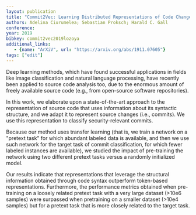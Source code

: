 ```yaml
---
layout: publication
title: "Commit2Vec: Learning Distributed Representations of Code Changes"
authors: Adelina Ciurumelea; Sebastian Proksch; Harald C. Gall
conference: 
year: 2019
bibkey: commit2vec2019lozoya
additional_links:
   - {name: "ArXiV", url: "https://arxiv.org/abs/1911.07605"}
tags: ["edit"]
---
```

Deep learning methods, which have found successful applications in fields like image classification and natural language processing, have recently been applied to source code analysis too, due to the enormous amount of freely available source code (e.g., from open-source software repositories).

In this work, we elaborate upon a state-of-the-art approach to the representation of source code that uses information about its syntactic structure, and we adapt it to represent source changes (i.e., commits). We use this representation to classify security-relevant commits.

Because our method uses transfer learning (that is, we train a network on a "pretext task" for which abundant labeled data is available, and then we use such network for the target task of commit classification, for which fewer labeled instances are available), we studied the impact of pre-training the network using two different pretext tasks versus a randomly initialized model.

Our results indicate that representations that leverage the structural information obtained through code syntax outperform token-based representations. Furthermore, the performance metrics obtained when pre-training on a loosely related pretext task with a very large dataset (>10e6 samples) were surpassed when pretraining on a smaller dataset (>10e4 samples) but for a pretext task that is more closely related to the target task. 
